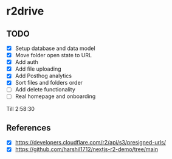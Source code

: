 # r2drive

## TODO

- [x] Setup database and data model
- [x] Move folder open state to URL
- [x] Add auth
- [x] Add file uploading
- [x] Add Posthog analytics
- [x] Sort files and folders order
- [ ] Add delete functionality
- [ ] Real homepage and onboarding

Till 2:58:30

## References

- [x] https://developers.cloudflare.com/r2/api/s3/presigned-urls/
- [x] https://github.com/harshil1712/nextjs-r2-demo/tree/main
